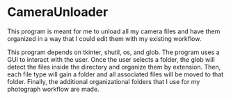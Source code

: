 # CameraUnloader
This program is meant for me to unload all my camera files and have them organized in a way that I could edit them with my existing workflow.

This program depends on tkinter, shutil, os, and glob. The program uses a GUI to interact with the user. Once the user selects a folder, the glob will detect the files inside the directory and organize them by extension. Then, each file type will gain a folder and all associated files will be moved to that folder. Finally, the additional organizational folders that I use for my photograph workflow are made.
